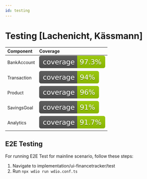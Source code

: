```yaml
---
id: testing
---
```


# Testing [Lachenicht, Kässmann]

| Component | Coverage |
| :--- | :--- |
| BankAccount | ![coverage](../badges/jacoco-bankaccount.svg) |
| Transaction | ![coverage](../badges/jacoco-transaction.svg) |
| Product | ![coverage](../badges/jacoco-product.svg) |
| SavingsGoal | ![coverage](../badges/jacoco-savingsgoal.svg) |
| Analytics | ![coverage](../badges/jacoco-analytics.svg) |


## E2E Testing
For running E2E Test for mainline scenario, follow these steps:
1. Navigate to implementation/ui-financetracker/test
2. Run `npx wdio run wdio.conf.ts`